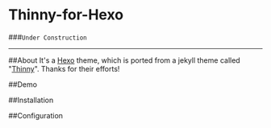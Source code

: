 Thinny-for-Hexo
===============

###```Under Construction```

----

##About
It's a [Hexo](https://github.com/tommy351/hexo) theme, which is ported from a jekyll theme called "[Thinny](https://github.com/camporez/Thinny)". Thanks for their efforts!

##Demo


##Installation


##Configuration
